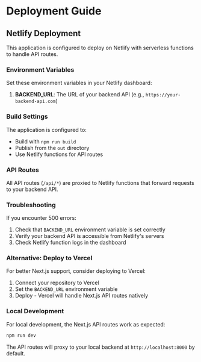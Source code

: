 # Deployment Guide

## Netlify Deployment

This application is configured to deploy on Netlify with serverless functions to handle API routes.

### Environment Variables

Set these environment variables in your Netlify dashboard:

1. **BACKEND_URL**: The URL of your backend API (e.g., `https://your-backend-api.com`)

### Build Settings

The application is configured to:
- Build with `npm run build`
- Publish from the `out` directory
- Use Netlify functions for API routes

### API Routes

All API routes (`/api/*`) are proxied to Netlify functions that forward requests to your backend API.

### Troubleshooting

If you encounter 500 errors:

1. Check that `BACKEND_URL` environment variable is set correctly
2. Verify your backend API is accessible from Netlify's servers
3. Check Netlify function logs in the dashboard

### Alternative: Deploy to Vercel

For better Next.js support, consider deploying to Vercel:

1. Connect your repository to Vercel
2. Set the `BACKEND_URL` environment variable
3. Deploy - Vercel will handle Next.js API routes natively

### Local Development

For local development, the Next.js API routes work as expected:

```bash
npm run dev
```

The API routes will proxy to your local backend at `http://localhost:8000` by default. 